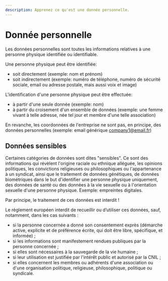 ```yaml
---
description: Apprenez ce qu'est une donnée personnelle.
---
```


# Donnée personnelle

Les données personnelles sont toutes les informations relatives à une personne physique identifiée ou identifiable. 

Une personne physique peut être identifiée: 

* soit directement \(exemple: nom et prénom\) 
* soit indirectement \(exemple: numéro de téléphone, numéro de sécurité sociale, email ou adresse postale, mais aussi voix et image\) 

L'identification d'une personne physique peut être effectuée: 

* à partir d'une seule donnée \(exemple: nom\) 
* à partir du croisement d'un ensemble de données \(exemple: une femme vivant à telle adresse, née tel jour et membre d'une telle association\) 

En revanche, les coordonnées de l'entreprise ne sont pas, en principe, des données personnelles \(exemple: email générique company1@email.fr\)

## Données sensibles 

Certaines catégories de données sont dites "sensibles". Ce sont des informations qui révèlent l'origine raciale ou ethnique alléguée, les opinions politiques, les convictions religieuses ou philosophiques ou l'appartenance à un syndicat, ainsi que le traitement de données génétiques, de données biométriques dans le but d'identifier une personne physique uniquement, des données de santé ou des données à la vie sexuelle ou à l'orientation sexuelle d'une personne physique. Exemple: empreintes digitales.

Par principe, le traitement de ces données est interdit ! 

Le règlement européen interdit de recueillir ou d’utiliser ces données, sauf, notamment, dans les cas suivants :

* si la personne concernée a donné son consentement exprès \(démarche active, explicite et de préférence écrite, qui doit être libre, spécifique, et informée\) ;
* si les informations sont manifestement rendues publiques par la personne concernée ;
* si elles sont nécessaires à la sauvegarde de la vie humaine ;
* si leur utilisation est justifiée par l'intérêt public et autorisé par la CNIL ;
* si elles concernent les membres ou adhérents d'une association ou d'une organisation politique, religieuse, philosophique, politique ou syndicale. 


